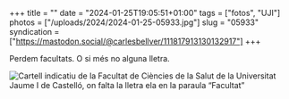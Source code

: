 +++
title = ""
date = "2024-01-25T19:05:51+01:00"
tags = ["fotos", "UJI"]
photos = ["/uploads/2024/2024-01-25-05933.jpg"]
slug = "05933"
syndication = ["https://mastodon.social/@carlesbellver/111817913130132917"]
+++

Perdem facultats. O si més no alguna lletra.

<img alt="Cartell indicatiu de la Facultat de Ciències de la Salut de la Universitat Jaume I de Castelló, on falta la lletra ela en la paraula “Facultat”" src="/uploads/2024/2024-01-25-05933.jpg">
